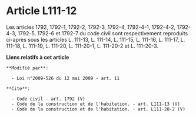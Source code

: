 # Article L111-12

Les articles 1792, 1792-1, 1792-2, 1792-3, 1792-4, 1792-4-1, 1792-4-2, 1792-4-3, 1792-5, 1792-6 et 1792-7 du code civil sont
respectivement reproduits ci-après sous les articles L. 111-13, L. 111-14, L. 111-15, L. 111-16, L. 111-17, L. 111-18, L.
111-19, L. 111-20, L. 111-20-1, L. 111-20-2 et L. 111-20-3.

**Liens relatifs à cet article**

	**Modifié par**:

	  - Loi n°2009-526 du 12 mai 2009 - art. 11

	**Cite**:

	  - Code civil - art. 1792 (V)
	  - Code de la construction et de l'habitation. - art. L111-13 (V)
	  - Code de la construction et de l'habitation. - art. L111-20-2 (V)
